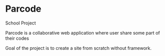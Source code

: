 # Parcode

School Project 

Parcode is a collaborative web application where user share some part of their codes 

Goal of the project is to create a site from scratch without framework.
